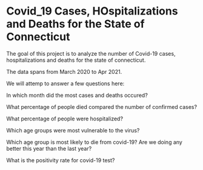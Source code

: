 # Covid_19 Cases, HOspitalizations and Deaths for the State of Connecticut

The goal of this project is to analyze the number of Covid-19 cases, hospitalizations and deaths for the state of connecticut. 

The data spans from March 2020 to Apr 2021.

We will attemp to answer a few questions here:

In which month did the most cases and deaths occured?

What percentage of people died compared the number of confirmed cases?

What percentage of people were hospitalized?

Which age groups were most vulnerable to the virus?

Which age group is most likely to die from covid-19? Are we doing any better this year than the last year?

What is the positivity rate for covid-19 test?
